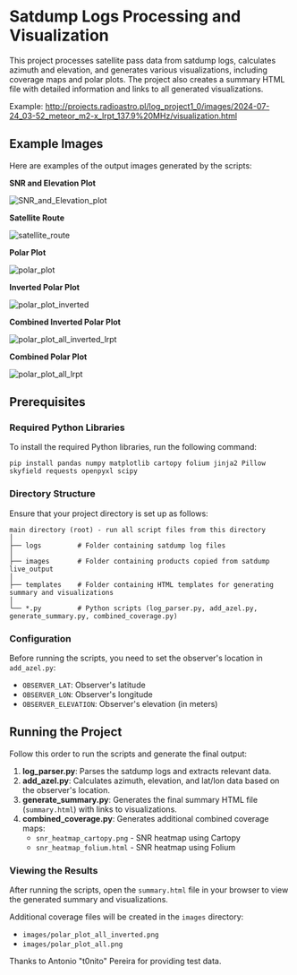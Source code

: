 <!DOCTYPE html>
<html lang="en">
<head>
    <meta charset="UTF-8">
   
</head>
<body>

<h1>Satdump Logs Processing and Visualization</h1>

<p>This project processes satellite pass data from satdump logs, calculates azimuth and elevation, and generates various visualizations, including coverage maps and polar plots. The project also creates a summary HTML file with detailed information and links to all generated visualizations.</p>

Example:
http://projects.radioastro.pl/log_project1_0/images/2024-07-24_03-52_meteor_m2-x_lrpt_137.9%20MHz/visualization.html

<h2>Example Images</h2>

<p>Here are examples of the output images generated by the scripts:</p>

<p><strong>SNR and Elevation Plot</strong></p>

![SNR_and_Elevation_plot](https://github.com/user-attachments/assets/c030db17-fa8d-47a2-b102-b2f466ffb9cf)


<p><strong>Satellite Route</strong></p>

![satellite_route](https://github.com/user-attachments/assets/7f610af5-6e0e-4f29-98cd-3d70995e4374)


<p><strong>Polar Plot</strong></p>

![polar_plot](https://github.com/user-attachments/assets/78491c35-13b4-4ec7-9940-9755adf15e79)

<p><strong>Inverted Polar Plot</strong></p>

![polar_plot_inverted](https://github.com/user-attachments/assets/f8032de7-8fd6-44bb-ba14-c3772be7298d)


<p><strong>Combined Inverted Polar Plot</strong></p>

![polar_plot_all_inverted_lrpt](https://github.com/user-attachments/assets/4e63d122-6b95-4459-8e3c-164998204cf8)

<p><strong>Combined Polar Plot</strong></p>

![polar_plot_all_lrpt](https://github.com/user-attachments/assets/2698c76f-489e-4864-9c11-af983efeb5e1)


<h2>Prerequisites</h2>

<h3>Required Python Libraries</h3>

<p>To install the required Python libraries, run the following command:</p>

<pre><code>pip install pandas numpy matplotlib cartopy folium jinja2 Pillow skyfield requests openpyxl scipy
</code></pre>

<h3>Directory Structure</h3>

<p>Ensure that your project directory is set up as follows:</p>

<pre><code>main directory (root) - run all script files from this directory
│
├── logs         # Folder containing satdump log files
│
├── images       # Folder containing products copied from satdump live_output
│
├── templates    # Folder containing HTML templates for generating summary and visualizations
│
└── *.py         # Python scripts (log_parser.py, add_azel.py, generate_summary.py, combined_coverage.py)
</code></pre>

<h3>Configuration</h3>

<p>Before running the scripts, you need to set the observer's location in <code>add_azel.py</code>:</p>
<ul>
    <li><code>OBSERVER_LAT</code>: Observer's latitude</li>
    <li><code>OBSERVER_LON</code>: Observer's longitude</li>
    <li><code>OBSERVER_ELEVATION</code>: Observer's elevation (in meters)</li>
</ul>

<h2>Running the Project</h2>

<p>Follow this order to run the scripts and generate the final output:</p>
<ol>
    <li><strong>log_parser.py</strong>: Parses the satdump logs and extracts relevant data.</li>
    <li><strong>add_azel.py</strong>: Calculates azimuth, elevation, and lat/lon data based on the observer's location.</li>
    <li><strong>generate_summary.py</strong>: Generates the final summary HTML file (<code>summary.html</code>) with links to visualizations.</li>
    <li><strong>combined_coverage.py</strong>: Generates additional combined coverage maps:
        <ul>
            <li><code>snr_heatmap_cartopy.png</code> - SNR heatmap using Cartopy</li>
            <li><code>snr_heatmap_folium.html</code> - SNR heatmap using Folium</li>
        </ul>
    </li>
</ol>

<h3>Viewing the Results</h3>

<p>After running the scripts, open the <code>summary.html</code> file in your browser to view the generated summary and visualizations.</p>

<p>Additional coverage files will be created in the <code>images</code> directory:</p>
<ul>
    <li><code>images/polar_plot_all_inverted.png</code></li>
    <li><code>images/polar_plot_all.png</code></li>
</ul>



<p>Thanks to Antonio "t0nito" Pereira for providing test data.</p>

</body>
</html>

